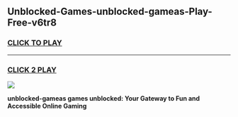 
## Unblocked-Games-unblocked-gameas-Play-Free-v6tr8
<h3>
<a href="https://premium76.site?title=unblocked-gameas&ref=18A">CLICK TO PLAY</a></h3>
<hr>

<h3>
<a href="https://premium76.site?title=unblocked-gameas&ref=18A">CLICK 2 PLAY</a>
  
</h3>

<a href="https://premium76.site?title=unblocked-gameas&ref=18A"><img src="https://clearcache.store/games.png"></a>


**unblocked-gameas games unblocked: Your Gateway to Fun and Accessible Online Gaming**
